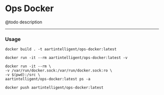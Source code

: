 # Ops Docker

@todo description

---

### Usage

```shell
docker build . -t aartintelligent/ops-docker:latest
```

```shell
docker run -it --rm aartintelligent/ops-docker:latest -v
```

```shell
docker run -it --rm \
-v /var/run/docker.sock:/var/run/docker.sock:ro \
-v $(pwd):/src \
aartintelligent/ops-docker:latest ps -a
```

```shell
docker push aartintelligent/ops-docker:latest
```
